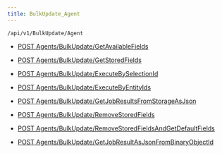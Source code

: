 ```yaml
---
title: BulkUpdate_Agent
---
```


```http
/api/v1/BulkUpdate/Agent
```




* [POST Agents/BulkUpdate/GetAvailableFields](v1BulkUpdateAgent_GetAvailableFields.md)

* [POST Agents/BulkUpdate/GetStoredFields](v1BulkUpdateAgent_GetStoredFields.md)

* [POST Agents/BulkUpdate/ExecuteBySelectionId](v1BulkUpdateAgent_ExecuteBySelectionId.md)

* [POST Agents/BulkUpdate/ExecuteByEntityIds](v1BulkUpdateAgent_ExecuteByEntityIds.md)

* [POST Agents/BulkUpdate/GetJobResultsFromStorageAsJson](v1BulkUpdateAgent_GetJobResultsFromStorageAsJson.md)

* [POST Agents/BulkUpdate/RemoveStoredFields](v1BulkUpdateAgent_RemoveStoredFields.md)

* [POST Agents/BulkUpdate/RemoveStoredFieldsAndGetDefaultFields](v1BulkUpdateAgent_RemoveStoredFieldsAndGetDefaultFields.md)

* [POST Agents/BulkUpdate/GetJobResultAsJsonFromBinaryObjectId](v1BulkUpdateAgent_GetJobResultAsJsonFromBinaryObjectId.md)
